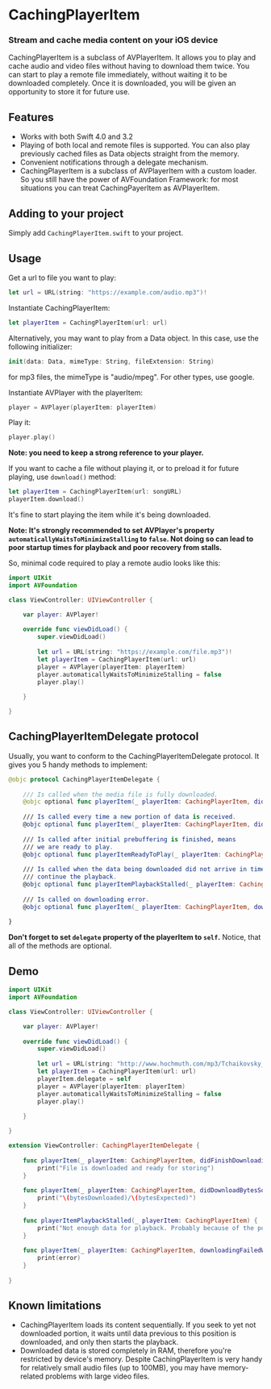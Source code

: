 # CachingPlayerItem #
### Stream and cache media content on your iOS device ###

CachingPlayerItem is a subclass of AVPlayerItem. It allows you to play and cache audio and video files without having to download them twice. You can start to play a remote file immediately, without waiting it to be downloaded completely. Once it is downloaded, you will be given an opportunity to store it for future use. 

## Features ##
- Works with both Swift 4.0 and 3.2
- Playing of both local and remote files is supported. You can also play previously cached files as Data objects straight from the memory.
- Convenient notifications through a delegate mechanism.
- CachingPlayerItem is a subclass of AVPlayerItem with a custom loader. So you still have the power of AVFoundation Framework: for most situations you can treat CachingPayerItem as AVPlayerItem.

## Adding to your project ##
Simply add `CachingPlayerItem.swift` to your project.

## Usage ##
Get a url to file you want to play:
```Swift
let url = URL(string: "https://example.com/audio.mp3")!
```
Instantiate CachingPlayerItem:
```Swift
let playerItem = CachingPlayerItem(url: url)
```
Alternatively, you may want to play from a Data object. In this case, use the following initializer:
```Swift
init(data: Data, mimeType: String, fileExtension: String)
```
for mp3 files, the mimeType is "audio/mpeg". For other types, use google.

Instantiate AVPlayer with the playerItem:
```Swift
player = AVPlayer(playerItem: playerItem)
```
Play it:
```Swift
player.play()
```
**Note: you need to keep a strong reference to your player.**

If you want to cache a file without playing it, or to preload it for future playing, use `download()` method:
```Swift
let playerItem = CachingPlayerItem(url: songURL)
playerItem.download()
```
It's fine to start playing the item while it's being downloaded.

**Note: It's strongly recommended to set AVPlayer's property `automaticallyWaitsToMinimizeStalling` to `false`. Not doing so can lead to poor startup times for playback and poor recovery from stalls.**


So, minimal code required to play a remote audio looks like this:

```Swift
import UIKit
import AVFoundation

class ViewController: UIViewController {

    var player: AVPlayer!
    
    override func viewDidLoad() {
        super.viewDidLoad()
     
        let url = URL(string: "https://example.com/file.mp3")!
        let playerItem = CachingPlayerItem(url: url)
        player = AVPlayer(playerItem: playerItem)
        player.automaticallyWaitsToMinimizeStalling = false
        player.play()
        
    }

}
```

## CachingPlayerItemDelegate protocol ##
Usually, you want to conform to the CachingPlayerItemDelegate protocol. It gives you 5 handy methods to implement:

```Swift
@objc protocol CachingPlayerItemDelegate {
    
    /// Is called when the media file is fully downloaded.
    @objc optional func playerItem(_ playerItem: CachingPlayerItem, didFinishDownloadingData data: Data)
    
    /// Is called every time a new portion of data is received.
    @objc optional func playerItem(_ playerItem: CachingPlayerItem, didDownloadBytesSoFar bytesDownloaded: Int, outOf bytesExpected: Int)
    
    /// Is called after initial prebuffering is finished, means
    /// we are ready to play.
    @objc optional func playerItemReadyToPlay(_ playerItem: CachingPlayerItem)
    
    /// Is called when the data being downloaded did not arrive in time to
    /// continue the playback.
    @objc optional func playerItemPlaybackStalled(_ playerItem: CachingPlayerItem)
    
    /// Is called on downloading error.
    @objc optional func playerItem(_ playerItem: CachingPlayerItem, downloadingFailedWith error: Error)
    
}
```

**Don't forget to set `delegate` property of the playerItem to `self`.** Notice, that all of the methods are optional.

## Demo ##
```Swift
import UIKit
import AVFoundation

class ViewController: UIViewController {

    var player: AVPlayer!
    
    override func viewDidLoad() {
        super.viewDidLoad()
     
        let url = URL(string: "http://www.hochmuth.com/mp3/Tchaikovsky_Nocturne__orch.mp3")!
        let playerItem = CachingPlayerItem(url: url)
        playerItem.delegate = self        
        player = AVPlayer(playerItem: playerItem)
        player.automaticallyWaitsToMinimizeStalling = false
        player.play()
        
    }

}

extension ViewController: CachingPlayerItemDelegate {
    
    func playerItem(_ playerItem: CachingPlayerItem, didFinishDownloadingData data: Data) {
        print("File is downloaded and ready for storing")
    }
    
    func playerItem(_ playerItem: CachingPlayerItem, didDownloadBytesSoFar bytesDownloaded: Int, outOf bytesExpected: Int) {
        print("\(bytesDownloaded)/\(bytesExpected)")
    }
    
    func playerItemPlaybackStalled(_ playerItem: CachingPlayerItem) {
        print("Not enough data for playback. Probably because of the poor network. Wait a bit and try to play later.")
    }
    
    func playerItem(_ playerItem: CachingPlayerItem, downloadingFailedWith error: Error) {
        print(error)
    }
    
}
```

## Known limitations ##
- CachingPlayerItem loads its content sequentially. If you seek to yet not downloaded portion, it waits until data previous to this position is downloaded, and only then starts the playback.
- Downloaded data is stored completely in RAM, therefore you're restricted by device's memory. Despite CachingPlayerItem is very handy for relatively small audio files (up to 100MB), you may have memory-related problems with large video files.

